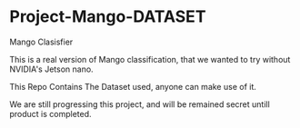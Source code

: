 # Project-Mango-DATASET

Mango Clasisfier 

This is a real version of Mango classification, that we wanted to try without NVIDIA's Jetson nano.

This Repo Contains The Dataset used, anyone can make use of it.

We are still progressing this project, and will be remained secret untill product is completed.
